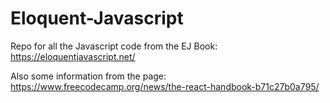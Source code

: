 # Eloquent-Javascript
Repo for all the Javascript code from the EJ Book: https://eloquentjavascript.net/

Also some information from the page: https://www.freecodecamp.org/news/the-react-handbook-b71c27b0a795/

